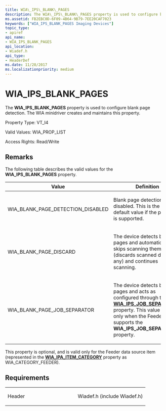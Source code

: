 ```yaml
---
title: WIA\_IPS\_BLANK\_PAGES
description: The WIA\_IPS\_BLANK\_PAGES property is used to configure blank page detection. The WIA minidriver creates and maintains this property.
ms.assetid: FB2EBC0D-6F09-4B64-9B79-7EE20CAF7023
keywords: ["WIA_IPS_BLANK_PAGES Imaging Devices"]
topic_type:
- apiref
api_name:
- WIA_IPS_BLANK_PAGES
api_location:
- Wiadef.h
api_type:
- HeaderDef
ms.date: 11/28/2017
ms.localizationpriority: medium
---
```


# WIA\_IPS\_BLANK\_PAGES


The **WIA\_IPS\_BLANK\_PAGES** property is used to configure blank page detection. The WIA minidriver creates and maintains this property.




Property Type: VT\_I4

Valid Values: WIA\_PROP\_LIST

Access Rights: Read/Write

Remarks
-------

The following table describes the valid values for the **WIA\_IPS\_BLANK\_PAGES** property.

<table>
<colgroup>
<col width="50%" />
<col width="50%" />
</colgroup>
<thead>
<tr class="header">
<th>Value</th>
<th>Definition</th>
</tr>
</thead>
<tbody>
<tr class="odd">
<td><p>WIA_BLANK_PAGE_DETECTION_DISABLED</p></td>
<td><p>Blank page detection is disabled. This is the required default value if the property is supported.</p></td>
</tr>
<tr class="even">
<td><p>WIA_BLANK_PAGE_DISCARD</p></td>
<td><p>The device detects blank pages and automatically skips scanning them (discards scanned data if any) and continues scanning.</p></td>
</tr>
<tr class="odd">
<td><p>WIA_BLANK_PAGE_JOB_SEPARATOR</p></td>
<td><p>The device detects blank pages and acts as configured through the <a href="wia-ips-job-separators.md" data-raw-source="[&lt;strong&gt;WIA_IPS_JOB_SEPARATORS&lt;/strong&gt;](wia-ips-job-separators.md)"><strong>WIA_IPS_JOB_SEPARATORS</strong></a> property. This value is valid only when the Feeder item supports the <strong>WIA_IPS_JOB_SEPARATORS</strong> property.</p></td>
</tr>
</tbody>
</table>

 

This property is optional, and is valid only for the Feeder data source item (represented in the [**WIA\_IPA\_ITEM\_CATEGORY**](wia-ipa-item-category.md) property as WIA\_CATEGORY\_FEEDER).

Requirements
------------

<table>
<colgroup>
<col width="50%" />
<col width="50%" />
</colgroup>
<tbody>
<tr class="odd">
<td><p>Header</p></td>
<td>Wiadef.h (include Wiadef.h)</td>
</tr>
</tbody>
</table>

 

 





